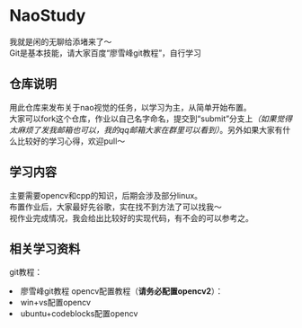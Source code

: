 # NaoStudy
我就是闲的无聊给添堵来了～  
Git是基本技能，请大家百度“廖雪峰git教程”，自行学习
## 仓库说明  
用此仓库来发布关于nao视觉的任务，以学习为主，从简单开始布置。  
大家可以fork这个仓库，作业以自己名字命名，提交到“submit”分支上<i>（如果觉得太麻烦了发我邮箱也可以，我的qq邮箱大家在群里可以看到）</i>。另外如果大家有什么比较好的学习心得，欢迎pull～  
## 学习内容  
主要需要opencv和cpp的知识，后期会涉及部分linux。  
布置作业后，大家最好先谷歌，实在找不到方法了可以找我～  
视作业完成情况，我会给出比较好的实现代码，有不会的可以参考之。
## 相关学习资料  
git教程：
<li><a link='http://www.liaoxuefeng.com/wiki/0013739516305929606dd18361248578c67b8067c8c017b000'>廖雪峰git教程</a>  
opencv配置教程（<b>请务必配置opencv2</b>）：
<li><a link='http://my.phirobot.com/blog/2014-02-opencv_configuration_in_vs.html'>win+vs配置opencv</a> 
<li><a link='http://blog.csdn.net/cenziboy/article/details/7570139'>ubuntu+codeblocks配置opencv</a>
